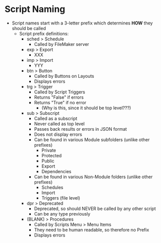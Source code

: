 # Script Naming

- Script names start with a 3-letter prefix which determines **HOW** they should be called
  - Script prefix definitions:
    - sched > Schedule
      - Called by FileMaker server
    - exp > Export
      - XXX
    - imp > Import
      - YYY    
    - btn > Button
      - Called by Buttons on Layouts
      - Displays errors
    - trg > Trigger
      - Called by Script Triggers
      - Returns "False" if errors
      - Returns "True" if no error 
        - (Why is this, since it should be top level???)
    - sub > Subscript
      - Called as a subscript
      - Never called as top level 
      - Passes back results or errors in JSON format
      - Does not display errors
      - Can be found in various Module subfolders (unlike other prefixes)
        - Private
        - Protected
        - Public
        - Export
        - Dependencies
      - Can be found in various Non-Module folders (unlike other prefixes)
        - Schedules
        - Import
        - Triggers (file level)
    - dpr > Deprecated
      - Deprecated, so should NEVER be called by any other script
      - Can be any type previously
    - (BLANK) > Procedures
      - Called by Scripts Menu > Menu Items
      - They need to be human readable, so therefore no Prefix
      - Displays errors
